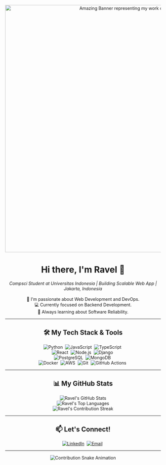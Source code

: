 <!-- 
Hey there! Thanks for checking out my profile's source code. 
Feel free to get inspired, but remember to make your profile uniquely *yours*! 
-->

<!-- Header Banner -->
<p align="center">
  <img src="" alt="Amazing Banner representing my work or interests" width="800"/> 
  <!-- Find/Create banners via Canva, Figma, or generative AI. Keep size reasonable. -->
</p>

<!-- Introduction -->
<h1 align="center">Hi there, I'm Ravel 👋</h1>
<p align="center">
  <em>Compsci Student at Universitas Indonesia | Building Scalable Web App | Jakarta, Indonesia </em>
  <br />
  <br />
  🚀 I'm passionate about Web Development and DevOps.
  <br />
  💻 Currently focused on Backend Development.
  <br />
  🌱 Always learning about Software Reliability.
  <br />
</p>

---

<!-- Skills Section -->
<h2 align="center">🛠️ My Tech Stack & Tools</h2>
<p align="center">
  <!-- Languages -->
  <img src="https://img.shields.io/badge/Python-3776AB?style=for-the-badge&logo=python&logoColor=white" alt="Python"/> 
  <img src="https://img.shields.io/badge/JavaScript-F7DF1E?style=for-the-badge&logo=javascript&logoColor=black" alt="JavaScript"/> 
  <img src="https://img.shields.io/badge/TypeScript-3178C6?style=for-the-badge&logo=typescript&logoColor=white" alt="TypeScript"/> 
  <!-- Add more languages -->
  <br/>
  <!-- Frameworks/Libraries -->
  <img src="https://img.shields.io/badge/React-61DAFB?style=for-the-badge&logo=react&logoColor=black" alt="React"/> 
  <img src="https://img.shields.io/badge/Node.js-339933?style=for-the-badge&logo=nodedotjs&logoColor=white" alt="Node.js"/> 
  <img src="https://img.shields.io/badge/Django-092E20?style=for-the-badge&logo=django&logoColor=white" alt="Django"/> 
  <!-- Add more frameworks -->
  <br/>
  <!-- Databases -->
  <img src="https://img.shields.io/badge/PostgreSQL-4169E1?style=for-the-badge&logo=postgresql&logoColor=white" alt="PostgreSQL"/> 
  <img src="https://img.shields.io/badge/MongoDB-47A248?style=for-the-badge&logo=mongodb&logoColor=white" alt="MongoDB"/> 
  <!-- Add more databases -->
  <br/>
  <!-- Tools/Platforms -->
  <img src="https://img.shields.io/badge/Docker-2496ED?style=for-the-badge&logo=docker&logoColor=white" alt="Docker"/> 
  <img src="https://img.shields.io/badge/AWS-232F3E?style=for-the-badge&logo=amazonaws&logoColor=white" alt="AWS"/> 
  <img src="https://img.shields.io/badge/Git-F05032?style=for-the-badge&logo=git&logoColor=white" alt="Git"/> 
  <img src="https://img.shields.io/badge/GitHub_Actions-2088FF?style=for-the-badge&logo=githubactions&logoColor=white" alt="GitHub Actions"/> 
  <!-- Add more tools -->
</p>
<!-- Find more icons at: https://shields.io/ or https://devicon.dev/ -->

---

<!-- GitHub Stats -->
<h2 align="center">📊 My GitHub Stats</h2>
<p align="center">
  <!-- Option 1: Standard Stats Card -->
  <img src="https://github-readme-stats.vercel.app/api?username=crlnravel&show_icons=true&theme=radical&hide_border=true&count_private=true" alt="Ravel's GitHub Stats"/>
  <br/>
  <!-- Option 2: Top Languages Card -->
  <img src="https://github-readme-stats.vercel.app/api/top-langs/?username=crlnravel&layout=compact&theme=radical&hide_border=true" alt="Ravel's Top Languages"/>
  <br/>
  <!-- Option 3: Streak Stats -->
  <img src="https://github-readme-streak-stats.herokuapp.com/?user=crlnravel&theme=radical&hide_border=true" alt="Ravel's Contribution Streak"/>
</p>
<!-- Customize themes and options here: https://github.com/anuraghazra/github-readme-stats -->
<!-- Customize streak stats here: https://github.com/DenverCoder1/github-readme-streak-stats -->

---

<!-- Connectivity -->
<h2 align="center">📫 Let's Connect!</h2>
<p align="center">
  <a href="https://www.linkedin.com/in/carleano-ravelza-wongso-872b1821a/" target="_blank"><img src="https://img.shields.io/badge/LinkedIn-0A66C2?style=for-the-badge&logo=linkedin&logoColor=white" alt="LinkedIn"/></a> 
  <!-- Find suitable logo names on simpleicons.org -->
  <a href="mailto:carleanoravel@gmail.com"><img src="https://img.shields.io/badge/Email-D14836?style=for-the-badge&logo=gmail&logoColor=white" alt="Email"/></a> 
  <!-- Add other relevant links -->
</p>

---

<!-- WakaTime Stats (If you use WakaTime) -->
<!-- <p align="center">
  <img src="https://github-readme-stats.vercel.app/api/wakatime?username=[YOUR_WAKATIME_USERNAME]&layout=compact&theme=radical&hide_border=true" alt="WakaTime Stats"/>
</p> -->

<!-- Contribution Graph Snake -->
<p align="center">
  <img src="https://raw.githubusercontent.com/crlnravel/crlnravel/output/github-contribution-grid-snake.svg" alt="Contribution Snake Animation"/>
</p>
<!-- Needs setup: https://github.com/platane/snk -->
